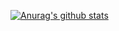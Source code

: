 [![Anurag's github stats](https://github-readme-stats.vercel.app/api?username=flanroid)](https://github.com/anuraghazra/github-readme-stats)

